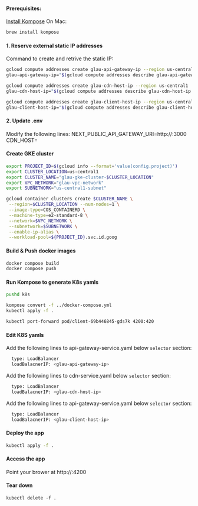 #### Prerequisites:    
[Install Kompose](https://kubernetes.io/docs/tasks/configure-pod-container/translate-compose-kubernetes/) 
On Mac:
```bash
brew install kompose
```

#### 1. Reserve external static IP addresses
Command to create and retrive the static IP:   
```bash
gcloud compute addresses create glau-api-gateway-ip --region us-central1
glau-api-gateway-ip="$(gcloud compute addresses describe glau-api-gateway-ip --region=us-central1 --format='value(address)')"
```
```bash
gcloud compute addresses create glau-cdn-host-ip --region us-central1
glau-cdn-host-ip="$(gcloud compute addresses describe glau-cdn-host-ip --region=us-central1 --format='value(address)')"
```
```bash
gcloud compute addresses create glau-client-host-ip --region us-central1
glau-client-host-ip="$(gcloud compute addresses describe glau-client-host-ip --region=us-central1 --format='value(address)')"
```
     
#### 2. Update .env 
Modify the following lines:
NEXT_PUBLIC_API_GATEWAY_URI=http://<glau-api-gateway-ip>:3000
CDN_HOST=<glau-cdn-host-ip>
      
    
#### Create GKE cluster
```bash
export PROJECT_ID=$(gcloud info --format='value(config.project)')
export CLUSTER_LOCATION=us-central1
export CLUSTER_NAME="glau-gke-cluster-$CLUSTER_LOCATION"
export VPC_NETWORK="glau-vpc-network"
export SUBNETWORK="us-central1-subnet"

gcloud container clusters create $CLUSTER_NAME \
 --region=$CLUSTER_LOCATION --num-nodes=1 \
 --image-type=COS_CONTAINERD \
 --machine-type=e2-standard-8 \
 --network=$VPC_NETWORK \
 --subnetwork=$SUBNETWORK \
 --enable-ip-alias \
 --workload-pool=${PROJECT_ID}.svc.id.goog
```
   
     
#### Build & Push docker images
```bash
docker compose build
docker compose push
```
   
          
#### Run Kompose to generate K8s yamls
```bash
pushd k8s 

kompose convert -f ../docker-compose.yml
kubectl apply -f .

kubectl port-forward pod/client-69b446845-gds7k 4200:420
```

    
#### Edit K8S yamls
Add the following lines to api-gateway-service.yaml below `selector` section:
```bash
  type: LoadBalancer
  loadBalacnerIP: <glau-api-gateway-ip>    
```
Add the following lines to cdn-service.yaml below `selector` section:
```bash
  type: LoadBalancer
  loadBalacnerIP: <glau-cdn-host-ip>
```
Add the following lines to api-gateway-service.yaml below `selector` section:
```bash
  type: LoadBalancer
  loadBalacnerIP: <glau-client-host-ip>
```

    
#### Deploy the app
```bash
kubectl apply -f .
```


#### Access the app
Point your brower at http://<glau-client-host-ip>:4200

    
#### Tear down
```badh
kubectl delete -f .
```


